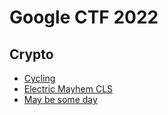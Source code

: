 # Google CTF 2022

## Crypto

* [Cycling](./CYCLING/)
* [Electric Mayhem CLS](./ELECTRIC%20MAYHEM%20CLS/)
* [May be some day](./May%20be%20some%20day/)

